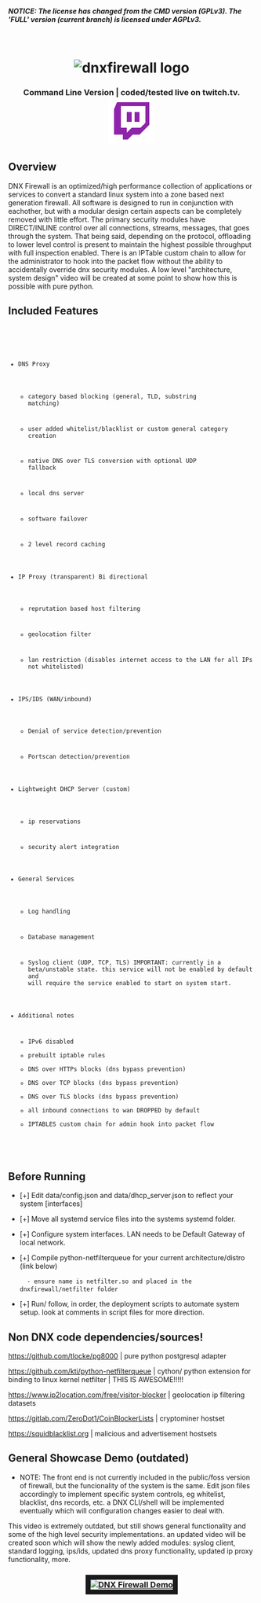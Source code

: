 <h5>NOTICE: The license has changed from the CMD version (GPLv3). The 'FULL' version (current branch) is licensed under AGPLv3.</h5>

<h1 align="center">
	<br>
	<img src="https://github.com/DOWRIGHTTV/dnxfirewall/blob/dnxfirewall/dnx_frontend/static/assets/images/dnxlogo_v2.png" alt="dnxfirewall logo">
	<br>
</h1>

<h3 align="center">
	Command Line Version | coded/tested live on twitch.tv.
	<br>
	<a href="https://www.twitch.tv/dowright" target="_blank">
		<img src="https://github.com/ProHackTech/DNX-FWALL-CMD/blob/master/Readme_Social/twitch.png" alt="DOWRIGHTTV" />
	</a>
</h3>

<h2>Overview</h2>

DNX Firewall is an optimized/high performance collection of applications or services to convert a standard linux system
into a zone based next generation firewall. All software is designed to run in conjunction with eachother, but with a modular 
design certain aspects can be completely removed with little effort. The primary security modules have DIRECT/INLINE control 
over all connections, streams, messages, that goes through the system. That being said, depending on the protocol, offloading
to lower level control is present to maintain the highest possible throughput with full inspection enabled. There is an IPTable
custom chain to allow for the administrator to hook into the packet flow without the ability to accidentally override dnx security
modules. A low level "architecture, system design" video will be created at some point to show how this is possible with pure python.

<h2>Included Features</h2>

<code>
	
- DNS Proxy
	
   - category based blocking (general, TLD, substring matching)
    
   - user added whitelist/blacklist or custom general category creation
    
   - native DNS over TLS conversion with optional UDP fallback
    
   - local dns server
    
   - software failover
    
   - 2 level record caching
    
- IP Proxy (transparent) Bi directional

   - reprutation based host filtering

   - geolocation filter

   - lan restriction (disables internet access to the LAN for all IPs not whitelisted)
    
- IPS/IDS (WAN/inbound)

   - Denial of service detection/prevention

   - Portscan detection/prevention

- Lightweight DHCP Server (custom)

   - ip reservations

   - security alert integration

- General Services

   - Log handling

   - Database management

   - Syslog client (UDP, TCP, TLS) IMPORTANT: currently in a beta/unstable state.
this service will not be enabled by default and will require the service enabled to start on system start.
    
- Additional notes
   - IPv6 disabled
   - prebuilt iptable rules
   - DNS over HTTPs blocks (dns bypass prevention)
   - DNS over TCP blocks (dns bypass prevention)
   - DNS over TLS blocks (dns bypass prevention)
   - all inbound connections to wan DROPPED by default
   - IPTABLES custom chain for admin hook into packet flow
    
</code>

<h2>Before Running</h2>

- [+] Edit data/config.json and data/dhcp_server.json to reflect your system [interfaces]

- [+] Move all systemd service files into the systems systemd folder.

- [+] Configure system interfaces. LAN needs to be Default Gateway of local network.

- [+] Compile python-netfilterqueue for your current architecture/distro (link below)
        
        - ensure name is netfilter.so and placed in the dnxfirewall/netfilter folder

- [+] Run/ follow, in order, the deployment scripts to automate system setup. look at comments in script files 
for more direction.

<h2>Non DNX code dependencies/sources!</h2>

https://github.com/tlocke/pg8000 | pure python postgresql adapter

https://github.com/kti/python-netfilterqueue | cython/ python extension for binding to linux kernel netfilter | THIS IS AWESOME!!!!!

https://www.ip2location.com/free/visitor-blocker | geolocation ip filtering datasets

https://gitlab.com/ZeroDot1/CoinBlockerLists | cryptominer hostset

https://squidblacklist.org | malicious and advertisement hostsets

<h2>General Showcase Demo (outdated)</h2>

- NOTE: The front end is not currently included in the public/foss version of firewall, but the funcionality of the system 
is the same. Edit json files accordingly to implement specific system controls, eg whitelist, blacklist, dns records, etc. 
a DNX CLI/shell will be implemented eventually which will configuration changes easier to deal with.

This video is extremely outdated, but still shows general functionality and some of the high level security implementations. 
an updated video will be created soon which will show the newly added modules: syslog client, standard logging, ips/ids, 
updated dns proxy functionality, updated ip proxy functionality, more.

<h3 align="center">
	<a href="http://www.youtube.com/watch?feature=player_embedded&v=6NvRXlNjpOc" target="_blank">
		<img src="http://img.youtube.com/vi/6NvRXlNjpOc/0.jpg" alt="DNX Firewall Demo" width="480" height="360" border="10" />
	</a>
</h3>
